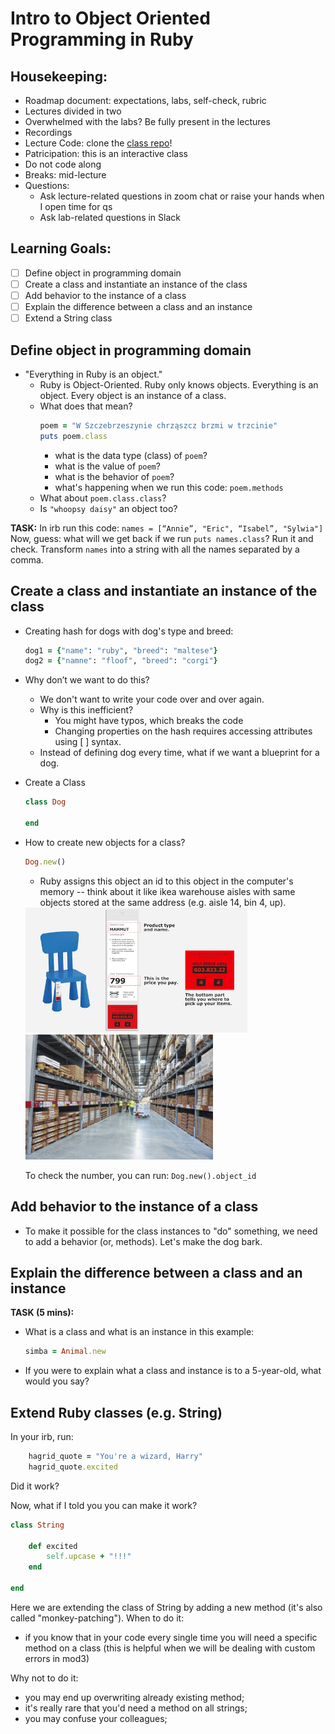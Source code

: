 # Intro to Object Oriented Programming in Ruby

## Housekeeping:
- Roadmap document: expectations, labs, self-check, rubric
- Lectures divided in two
- Overwhelmed with the labs? Be fully present in the lectures
- Recordings
- Lecture Code: clone the [class repo](https://github.com/learn-co-students/nyc04-seng-ft-071320)!
- Patricipation: this is an interactive class
- Do not code along
- Breaks: mid-lecture
- Questions:
    - Ask lecture-related questions in zoom chat or raise your hands when I open time for qs
    - Ask lab-related questions in Slack

## Learning Goals:

- [ ] Define object in programming domain
- [ ] Create a class and instantiate an instance of the class
- [ ] Add behavior to the instance of a class
- [ ] Explain the difference between a class and an instance
- [ ] Extend a String class

## Define object in programming domain
* "Everything in Ruby is an object." 
    * Ruby is Object-Oriented. Ruby only knows objects. Everything is an object. Every object is an instance of a class.
    * What does that mean? 
        ``` ruby
        poem = "W Szczebrzeszynie chrząszcz brzmi w trzcinie"
        puts poem.class
        ```
        * what is the data type (class) of `poem`?
        * what is the value of `poem`?
        * what is the behavior of `poem`?
        * what's happening when we run this code: `poem.methods`
    * What about `poem.class.class`?
    * Is `"whoopsy daisy"` an object too?

**TASK:**
In irb run this code:
`names = [“Annie”, "Eric", “Isabel”, "Sylwia"]`
Now, guess: what will we get back if we run  `puts names.class`? Run it and check.
Transform `names` into a string with all the names separated by a comma. 

## Create a class and instantiate an instance of the class 
* Creating hash for dogs with dog's type and breed:
    ```ruby
    dog1 = {"name": "ruby", "breed": "maltese"}
    dog2 = {"namne": "floof", "breed": "corgi"}
    ```
* Why don’t we want to do this? 
    * We don't want to write your code over and over again.
    * Why is this inefficient?
        * You might have typos, which breaks the code
        * Changing properties on the hash requires accessing attributes using [ ] syntax.
    * Instead of defining dog every time, what if we want a blueprint for a dog.

* Create a Class
    ```ruby
    class Dog
    
    end
    ```
* How to create new objects for a class?
    ```ruby
    Dog.new()
    ```
    * Ruby assigns this object an id to this object in the computer's memory -- think about it like ikea warehouse aisles with same objects stored at the same address (e.g. aisle 14, bin 4, up). 
    <img src="ikea_product_tag.jpeg" height="200px" width="auto" style="display:inline" alt="ikea product tag">
    <img src="ikea_warehouse.jpg" height="200px" width="auto" style="display:inline"  alt="ikea warehouse aisle">
    
    To check the number, you can run: `Dog.new().object_id`

## Add behavior to the instance of a class
* To make it possible for the class instances to "do" something, we need to add a behavior (or, methods). Let's make the dog bark.


## Explain the difference between a class and an instance

**TASK (5 mins):**
* What is a class and what is an instance in this example:
    ```ruby
    simba = Animal.new
    ```
* If you were to explain what a class and instance is to a 5-year-old, what would you say?


## Extend Ruby classes (e.g. String)
In your irb, run: 
```ruby
    hagrid_quote = "You're a wizard, Harry"
    hagrid_quote.excited
```
Did it work?

Now, what if I told you you can make it work? 
```ruby
class String

    def excited
        self.upcase + "!!!"
    end

end
```
Here we are extending the class of String by adding a new method (it's also called "monkey-patching"). When to do it:
- if you know that in your code every single time you will need a specific method on a class (this is helpful when we will be dealing with custom errors in mod3)

Why not to do it:
- you may end up overwriting already existing method;
- it's really rare that you'd need a method on all strings;
- you may confuse your colleagues;